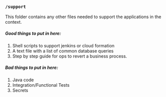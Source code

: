 ### `/support`

This folder contains any other files needed to support the applications in the context.
 
 ##### Good things to put in here:
 1. Shell scripts to support jenkins or cloud formation
 2. A text file with a list of common database queries
 3. Step by step guide for ops to revert a business process.
 
 
 ##### Bad things to put in here:
 1. Java code
 2. Integration/Functional Tests
 3. Secrets
